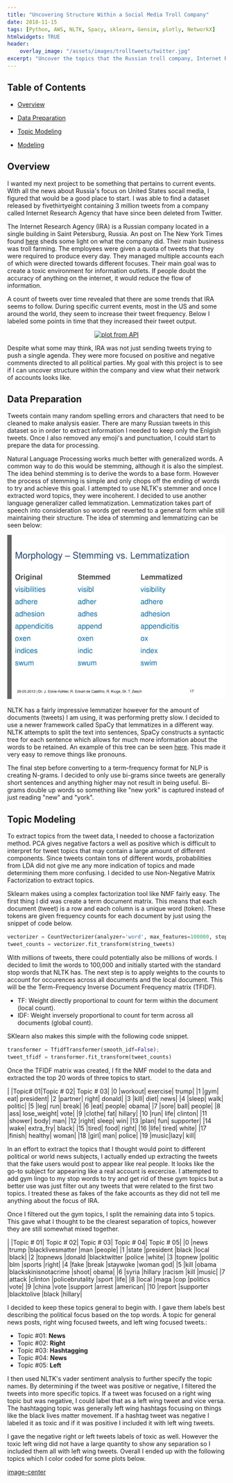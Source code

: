 ```yaml
---
title: "Uncovering Structure Within a Social Media Troll Company"
date: 2018-11-15
tags: [Python, AWS, NLTK, Spacy, sklearn, Gensim, plotly, NetworkX]
htmlwidgets: TRUE
header:
    overlay_image: "/assets/images/trolltweets/twitter.jpg"
excerpt: "Uncover the topics that the Russian troll company, Internet Research Agency (IRA), drew their attention to on Twitter"
---
```

## Table of Contents

- [Overview](#heading-1)

- [Data Preparation](#heading-2)

- [Topic Modeling](#heading-3)

- [Modeling](#heading-4)

## <a name="heading-1"></a>Overview

I wanted my next project to be something that pertains to current events. With all the news about Russia's focus on United States socail media, I figured that would be a good place to start. I was able to find a dataset released by fivethirtyeight containing 3 million tweets from a company called Internet Research Agency that have since been deleted from Twitter. 

The Internet Research Agency (IRA) is a Russian company located in a single building in Saint Petersburg, Russia. An post on The New York Times found [here](https://www.nytimes.com/2015/06/07/magazine/the-agency.html) sheds some light on what the company did. Their main business was troll farming. The employees were given a quota of tweets that they were required to produce every day. They managed multiple accounts each of which were directed towards different focuses. Their main goal was to create a toxic environment for information outlets. If people doubt the accuracy of anything on the internet, it would reduce the flow of information.

A count of tweets over time revealed that there are some trends that IRA seems to follow. During specific current events, most in the US and some around the world, they seem to increase their tweet frequency. Below I labeled some points in time that they increased their tweet output.

<div>
    <a href="https://plot.ly/~brendonh8/10/?share_key=9EMzpzpHiKiBJNpLSGlAO7" target="_blank" title="plot from API" style="display: block; text-align: center;"><img src="https://plot.ly/~brendonh8/10.png?share_key=9EMzpzpHiKiBJNpLSGlAO7" alt="plot from API" style="max-width: 100%;width: 600px;"  width="600" onerror="this.onerror=null;this.src='https://plot.ly/404.png';" /></a>
    <script data-plotly="brendonh8:10" sharekey-plotly="9EMzpzpHiKiBJNpLSGlAO7" src="https://plot.ly/embed.js" async></script>
</div>

Despite what some may think, IRA was not just sending tweets trying to push a single agenda. They were more focused on positive and negative comments directed to all political parties. My goal with this project is to see if I can uncover structure within the company and view what their network of accounts looks like.

## <a name="heading-2"></a>Data Preparation

Tweets contain many random spelling errors and characters that need to be cleaned to make analysis easier. There are many Russian tweets in this dataset so in order to extract information I needed to keep only the Enlgish tweets. Once I also removed any emoji's and punctuation, I could start to prepare the data for processing.

Natural Language Processing works much better with generalized words. A common way to do this would be stemming, although it is also the simplest. The idea behind stemming is to derive the words to a base form. However the process of stemming is simple and only chops off the ending of words to try and achieve this goal. I attempted to use NLTK's stemmer and once I extracted word topics, they were incoherent. I decided to use another language generalizer called lemmatization. Lemmatization takes part of speech into consideration so words get reverted to a general form while still maintaining their structure. The idea of stemming and lemmatizing can be seen below:

![image-center](/assets/images/trolltweets/stemlem.jpg)

NLTK has a fairly impressive lemmatizer however for the amount of documents (tweets) I am using, it was performing pretty slow. I decided to use a newer framework called SpaCy that lemmatizes in a different way. NLTK attempts to split the text into sentences, SpaCy constructs a syntactic tree for each sentence which allows for much more information about the words to be retained. An example of this tree can be seen [here](https://explosion.ai/demos/displacy). This made it very easy to remove things like pronouns. 

The final step before converting to a term-frequency format for NLP is creating N-grams. I decided to only use bi-grams since tweets are generally short sentences and anything higher may not result in being useful. Bi-grams double up words so something like "new york" is captured instead of just reading "new" and "york".

## <a name="heading-3"></a>Topic Modeling

To extract topics from the tweet data, I needed to choose a factorization method. PCA gives negative factors a well as positive which is difficult to interpret for tweet topics that may contain a large amount of different components. Since tweets contain tons of different words, probabilities from LDA did not give me any more indication of topics and made determining them more confusing. I decided to use Non-Negative Matrix Factorization to extract topics.

Sklearn makes using a complex factorization tool like NMF fairly easy. The first thing I did was create a term document matrix. This means that each document (tweet) is a row and each column is a unique word (token). These tokens are given frequency counts for each document by just using the snippet of code below.

```python
vectorizer = CountVectorizer(analyzer='word', max_features=100000, stop_words=stop_words)
tweet_counts = vectorizer.fit_transform(string_tweets)
```

With millions of tweets, there could potentially also be millions of words. I decided to limit the words to 100,000 and initially started with the standard stop words that NLTK has. The next step is to apply weights to the counts to account for occurences across all documents and the local document. This will be the Term-Frequency Inverse Document Frequency matrix (TFIDF). 

- TF: Weight directly proportional to count for term within the document (local count).
- IDF: Weight inversely proportional to count for term across all documents (global count).

SKlearn also makes this simple with the following code snippet.

```python
transformer = TfidfTransformer(smooth_idf=False);
tweet_tfidf = transformer.fit_transform(tweet_counts)
```

Once the TFIDF matrix was created, I fit the NMF model to the data and extracted the top 20 words of three topics to start. 

|  |Topic# 01|Topic # 02|  Topic # 03|
|0 |workout| exercise|  trump|
|1 |gym| eat| president|
|2 |partner| right| donald|
|3 |kill|  diet|  news|
|4 |sleep| walk|  politic|
|5 |leg| run| break|
|6 |eat| people|  obama|
|7 |sore| ball|  people|
|8 |ass| lose_weight| vote|
|9 |clothe|  fat| hillary|
|10  |run| life|  clinton|
|11  |shower|  body|  man|
|12  |right| sleep| win|
|13  |plan| fun| supporter|
|14  |wake|  extra_fry| black|
|15  |tired| food|  right|
|16  |life|  tired| white|
|17  |finish|  healthy| woman|
|18  |girl|  man| police|
|19  |music|lazy|  kill|

In an effort to extract the topics that I thought would point to different political or world news subjects, I actually ended up extracting the tweets that the fake users would post to appear like real people. It looks like the go-to subject for appearing like a real account is excercise. I attempted to add gym lingo to my stop words to try and get rid of these gym topics but a better use was just filter out any tweets that were related to the first two topics. I treated these as fakes of the fake accounts as they did not tell me anything about the focus of IRA. 

Once I filtered out the gym topics, I split the remaining data into 5 topics. This gave what I thought to be the clearest separation of topics, however they are still somewhat mixed together.

|  |Topic # 01|  Topic # 02|  Topic # 03|  Topic # 04|  Topic # 05|
|0 |news  |trump |blacklivesmatter  |man |people|
|1 |state |president |black |local |black|
|2 |topnews |donald  |blacktwitter  |police  |white|
|3 |topnew  |politic |blm |sports  |right|
|4 |fake  |break |staywoke  |woman god|
|5 |kill  |obama |blackskinisnotacrime  |shoot| obama|
|6 |syria |hillary |racism  |kill  |music|
|7 |attack  |clinton |policebrutality |sport |life|
|8 |local |maga  |cop |politics  |vote|
|9 |china |vote  |support |arrest  |american|
|10  |report  |supporter |blacktolive |black |hillary|

I decided to keep these topics general to begin with. I gave them labels best describing the political focus based on the top words. A topic for general news posts, right wing focused tweets, and left wing focused tweets.:

- Topic #01: **News**
- Topic #02: **Right**
- Topic #03: **Hashtagging**
- Topic #04: **News**
- Topic #05: **Left**

I then used NLTK's vader sentiment analysis to further specify the topic names. By determining if the tweet was positive or negative, I filtered the tweets into more specific topics. If a tweet was focused on a right wing topic but was negative, I could label that as a left wing tweet and vice versa. The hashtagging topic was generally left wing hashtags focusing on things like the black lives matter movement. If a hashtag tweet was negative I labeled it as toxic and if it was positive I included it with left wing tweets. 

I gave the negative right or left tweets labels of toxic as well. However the toxic left wing did not have a large quantity to show any separation so I included them all with left wing tweets. Overall I ended up with the following topics which I color coded for some plots below.

[image-center](/assets/images/trolltweets/legend.png)
